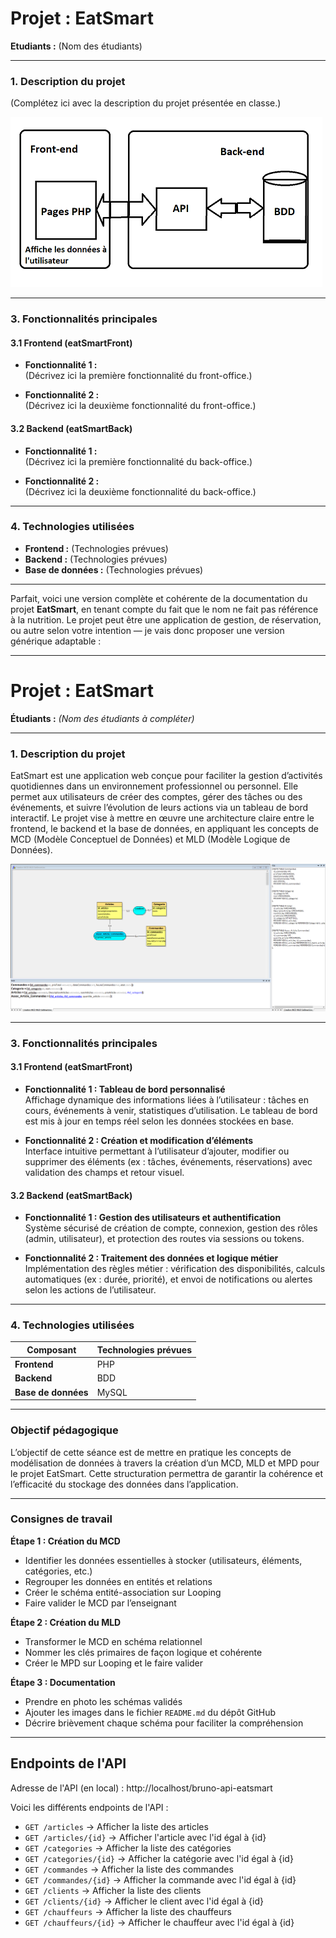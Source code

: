 # **Projet : EatSmart**

**Etudiants :** (Nom des étudiants)

---

### **1. Description du projet**

(Complétez ici avec la description du projet présentée en classe.)

<img src="./assets/img/Schema Architecture Eatsmart a completer.PNG">

---

### **3. Fonctionnalités principales**

#### **3.1 Frontend (eatSmartFront)**

- **Fonctionnalité 1 :**  
  (Décrivez ici la première fonctionnalité du front-office.)
  
- **Fonctionnalité 2 :**  
  (Décrivez ici la deuxième fonctionnalité du front-office.)
  
#### **3.2 Backend (eatSmartBack)**

- **Fonctionnalité 1 :**  
  (Décrivez ici la première fonctionnalité du back-office.)
  
- **Fonctionnalité 2 :**  
  (Décrivez ici la deuxième fonctionnalité du back-office.)

---

### **4. Technologies utilisées**

- **Frontend :** (Technologies prévues)
- **Backend :** (Technologies prévues)
- **Base de données :** (Technologies prévues)

---
Parfait, voici une version complète et cohérente de la documentation du projet **EatSmart**, en tenant compte du fait que le nom ne fait pas référence à la nutrition. Le projet peut être une application de gestion, de réservation, ou autre selon votre intention — je vais donc proposer une version générique adaptable :

---

# **Projet : EatSmart**

**Étudiants :** *(Nom des étudiants à compléter)*

---

### **1. Description du projet**

EatSmart est une application web conçue pour faciliter la gestion d’activités quotidiennes dans un environnement professionnel ou personnel. Elle permet aux utilisateurs de créer des comptes, gérer des tâches ou des événements, et suivre l’évolution de leurs actions via un tableau de bord interactif. Le projet vise à mettre en œuvre une architecture claire entre le frontend, le backend et la base de données, en appliquant les concepts de MCD (Modèle Conceptuel de Données) et MLD (Modèle Logique de Données).

<img src="Creation-MCD-MLD-EatSmart.PNG">

---

### **3. Fonctionnalités principales**

#### **3.1 Frontend (eatSmartFront)**

- **Fonctionnalité 1 : Tableau de bord personnalisé**  
  Affichage dynamique des informations liées à l’utilisateur : tâches en cours, événements à venir, statistiques d’utilisation. Le tableau de bord est mis à jour en temps réel selon les données stockées en base.

- **Fonctionnalité 2 : Création et modification d’éléments**  
  Interface intuitive permettant à l’utilisateur d’ajouter, modifier ou supprimer des éléments (ex : tâches, événements, réservations) avec validation des champs et retour visuel.

#### **3.2 Backend (eatSmartBack)**

- **Fonctionnalité 1 : Gestion des utilisateurs et authentification**  
  Système sécurisé de création de compte, connexion, gestion des rôles (admin, utilisateur), et protection des routes via sessions ou tokens.

- **Fonctionnalité 2 : Traitement des données et logique métier**  
  Implémentation des règles métier : vérification des disponibilités, calculs automatiques (ex : durée, priorité), et envoi de notifications ou alertes selon les actions de l’utilisateur.

---

### **4. Technologies utilisées**

| **Composant**       | **Technologies prévues**        |
|---------------------|----------------------------------|
| **Frontend**        | PHP      |
| **Backend**         | BDD     |
| **Base de données** | MySQL                           |

---

### **Objectif pédagogique**

L’objectif de cette séance est de mettre en pratique les concepts de modélisation de données à travers la création d’un MCD, MLD et MPD pour le projet EatSmart. Cette structuration permettra de garantir la cohérence et l’efficacité du stockage des données dans l’application.

---

### **Consignes de travail**

**Étape 1 : Création du MCD**  
- Identifier les données essentielles à stocker (utilisateurs, éléments, catégories, etc.)  
- Regrouper les données en entités et relations  
- Créer le schéma entité-association sur Looping  
- Faire valider le MCD par l’enseignant

**Étape 2 : Création du MLD**  
- Transformer le MCD en schéma relationnel  
- Nommer les clés primaires de façon logique et cohérente  
- Créer le MPD sur Looping et le faire valider

**Étape 3 : Documentation**  
- Prendre en photo les schémas validés  
- Ajouter les images dans le fichier `README.md` du dépôt GitHub  
- Décrire brièvement chaque schéma pour faciliter la compréhension

---

## Endpoints de l'API

Adresse de l'API (en local) : http://localhost/bruno-api-eatsmart

Voici les différents endpoints de l'API : 
- `GET /articles` → Afficher la liste des articles
- `GET /articles/{id}` → Afficher l'article avec l'id égal à {id}
- `GET /categories` → Afficher la liste des catégories
- `GET /categories/{id}` → Afficher la catégorie avec l'id égal à {id}
- `GET /commandes` → Afficher la liste des commandes
- `GET /commandes/{id}` → Afficher la commande avec l'id égal à {id}
- `GET /clients` → Afficher la liste des clients
- `GET /clients/{id}` → Afficher le client avec l'id égal à {id}
- `GET /chauffeurs` → Afficher la liste des chauffeurs
- `GET /chauffeurs/{id}` → Afficher le chauffeur avec l'id égal à {id}
